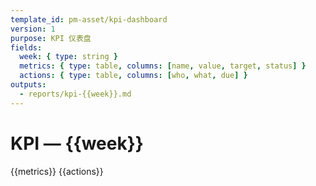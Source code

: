 ```yaml
---
template_id: pm-asset/kpi-dashboard
version: 1
purpose: KPI 仪表盘
fields:
  week: { type: string }
  metrics: { type: table, columns: [name, value, target, status] }
  actions: { type: table, columns: [who, what, due] }
outputs:
  - reports/kpi-{{week}}.md
---
```


# KPI — {{week}}

{{metrics}}
{{actions}}
